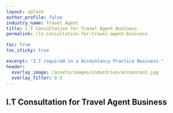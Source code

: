 ```yaml
---
layout: splash 
author_profile: false 
industry_name: Travel Agent
title: I.T Consultation for Travel Agent Business
permalink: /it-consultation-for-travel-agent-business

toc: true
toc_sticky: true

excerpt: "I.T required in a Accountancy Practice Business."
header:
  overlay_image: /assets/images/industries/accountant.jpg
  overlay_filter: 0.5 
---
```


## I.T Consultation for Travel Agent Business